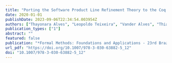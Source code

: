 ```yaml
---
title: "Porting the Software Product Line Refinement Theory to the Coq Proof Assistant"
date: 2020-01-01
publishDate: 2023-09-06T22:34:54.003954Z
authors: ["Thayonara Alves", "Leopoldo Teixeira", "Vander Alves", "Thiago M. Castro"]
publication_types: ["1"]
abstract: ""
featured: false
publication: "*Formal Methods: Foundations and Applications - 23rd Brazilian Symposium, SBMF 2020, Ouro Preto, Brazil, November 25-27, 2020, Proceedings*"
url_pdf: "https://doi.org/10.1007/978-3-030-63882-5_12"
doi: "10.1007/978-3-030-63882-5_12"
---
```


